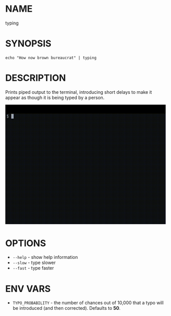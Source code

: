 # NAME

typing

# SYNOPSIS

```
echo "How now brown bureaucrat" | typing
```

# DESCRIPTION

Prints piped output to the terminal, introducing short delays to make it appear
as though it is being typed by a person.

![Typing the truth](./assets/typing.gif)


# OPTIONS

- `--help` - show help information
- `--slow` - type slower
- `--fast` - type faster

# ENV VARS

- `TYPO_PROBABILITY` - the number of chances out of 10,000 that a typo will be
  introduced (and then corrected). Defaults to **50**.
